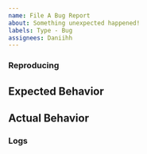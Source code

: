 ```yaml
---
name: File A Bug Report
about: Something unexpected happened!
labels: Type - Bug
assignees: Daniihh
---
```

<!-- Describe the issue and what it pertains too below here. -->

### Reproducing
<!-- What are the steps required to get a minimal reproducible example? Stack overflow has a great guide for this! https://stackoverflow.com/help/minimal-reproducible-example -->

Expected Behavior
-----------------
<!-- What did you expect to happen? -->

Actual Behavior
---------------
<!-- What actually happened? If this is obvious, e.g. for the library to not panic, this may be ommitted. -->

### Logs
<!-- What debug output is there to show, if any? -->
